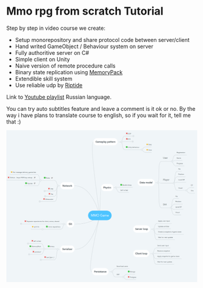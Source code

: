 # Mmo rpg from scratch Tutorial


Step by step in video course we create:

- Setup monorepository and share protocol code between server/client
- Hand writed GameObject / Behaviour system on server
- Fully authoritive server on C#
- Simple client on Unity
- Naive version of remote procedure calls
- Binary state replication using [MemoryPack](https://github.com/Cysharp/MemoryPack)
- Extendible skill system
- Use reliable udp by [Riptide](https://github.com/RiptideNetworking/Riptide)

Link to [Youtube playlist](https://www.youtube.com/playlist?list=PL9wIBXw0J1GJrGfuGO4zrQE8dwm54bsHm)
Russian language.

You can try auto subtitles feature and leave a comment is it ok or no.
By the way i have plans to translate course to english, so if you wait for it, tell me that :)

![Architecture](/images/mmo_tutorial_architecture.png)
